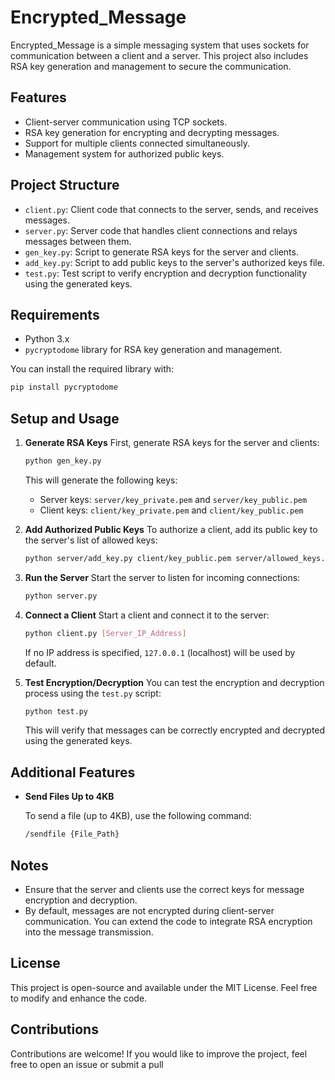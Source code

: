 # Encrypted_Message

Encrypted_Message is a simple messaging system that uses sockets for communication between a client and a server. This project also includes RSA key generation and management to secure the communication.

## Features

- Client-server communication using TCP sockets.
- RSA key generation for encrypting and decrypting messages.
- Support for multiple clients connected simultaneously.
- Management system for authorized public keys.

## Project Structure

- `client.py`: Client code that connects to the server, sends, and receives messages.
- `server.py`: Server code that handles client connections and relays messages between them.
- `gen_key.py`: Script to generate RSA keys for the server and clients.
- `add_key.py`: Script to add public keys to the server's authorized keys file.
- `test.py`: Test script to verify encryption and decryption functionality using the generated keys.

## Requirements

- Python 3.x
- `pycryptodome` library for RSA key generation and management.

You can install the required library with:

```bash
pip install pycryptodome
```

## Setup and Usage

1. **Generate RSA Keys**
   First, generate RSA keys for the server and clients:

   ```bash
   python gen_key.py
   ```

   This will generate the following keys:

   - Server keys: `server/key_private.pem` and `server/key_public.pem`
   - Client keys: `client/key_private.pem` and `client/key_public.pem`

2. **Add Authorized Public Keys**
   To authorize a client, add its public key to the server's list of allowed keys:

   ```bash
   python server/add_key.py client/key_public.pem server/allowed_keys.txt
   ```

3. **Run the Server**
   Start the server to listen for incoming connections:

   ```bash
   python server.py
   ```

4. **Connect a Client**
   Start a client and connect it to the server:

   ```bash
   python client.py [Server_IP_Address]
   ```

   If no IP address is specified, `127.0.0.1` (localhost) will be used by default.

5. **Test Encryption/Decryption**
   You can test the encryption and decryption process using the `test.py` script:

   ```bash
   python test.py
   ```

   This will verify that messages can be correctly encrypted and decrypted using the generated keys.

## Additional Features

- **Send Files Up to 4KB**

   To send a file (up to 4KB), use the following command:

   ```bash
   /sendfile {File_Path}
   ```

## Notes

- Ensure that the server and clients use the correct keys for message encryption and decryption.
- By default, messages are not encrypted during client-server communication. You can extend the code to integrate RSA encryption into the message transmission.

## License

This project is open-source and available under the MIT License. Feel free to modify and enhance the code.

## Contributions

Contributions are welcome! If you would like to improve the project, feel free to open an issue or submit a pull
